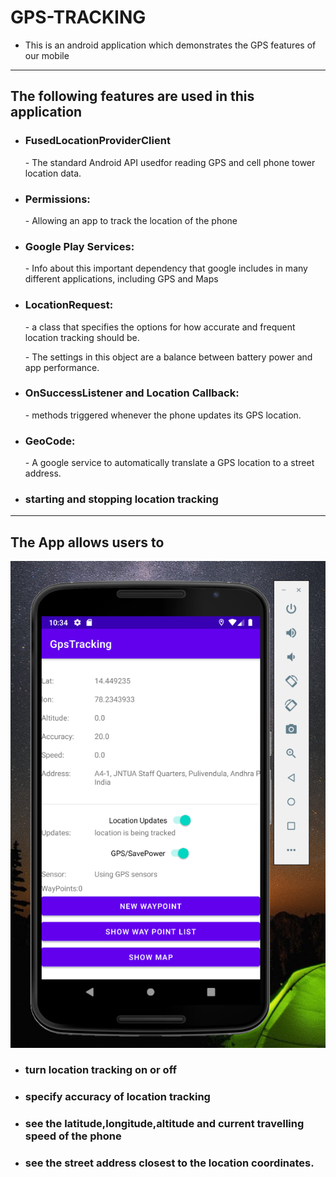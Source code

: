 # GPS-TRACKING
* This is an android application which demonstrates the GPS features of our mobile

 ---------------------------------------

 ## The following features are used in this application
 
* ### FusedLocationProviderClient
   \- The standard Android API usedfor reading GPS and cell phone tower location data.
   
* ### Permissions:
   \- Allowing an app to track the location of the phone

* ### Google Play Services:
   \- Info about this important dependency that google includes in many different applications, including GPS and Maps 
   
* ### LocationRequest:
   \- a class that specifies the options for how accurate and frequent location tracking should be.
   
   \- The settings in this object are a balance between battery power and app performance.
   
* ### OnSuccessListener and Location Callback:
   \- methods triggered whenever the phone updates its GPS location.
   
* ### GeoCode:
   \- A google service to automatically translate a GPS location to a street address.
   
* ### starting and stopping location tracking
   
---------------------------------------

## The App allows users to 

![Alt text](https://github.com/kurdush/GPS-TRACKING/blob/c0a7e123a2f7f79eae3bb9ee601ade457b421f92/images/gps_output.png)
   
* ### turn location tracking on or off   

* ### specify accuracy of location tracking

* ### see the latitude,longitude,altitude and current travelling speed of the phone
 
* ### see the street address closest to the location coordinates.
 
 

    


